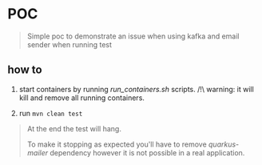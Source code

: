# POC

> Simple poc to demonstrate an issue when using kafka and email sender when running test

## how to

1. start containers by running *run_containers.sh* scripts.
/!\ warning: it will kill and remove all running containers.

2. run `mvn clean test`

> At the end the test will hang.
>
> To make it stopping as expected you'll have to remove *quarkus-mailer* dependency however it is not possible in a real application.
>